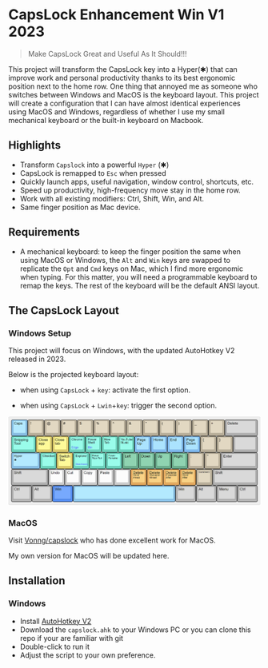 # CapsLock Enhancement Win V1 2023
> Make CapsLock Great and Useful As It Should!!!

This project will transform the CapsLock key into a Hyper(✱) that can improve work and personal productivity thanks to its best ergonomic position next to the home row.
One thing that annoyed me as someone who switches between Windows and MacOS is the keyboard layout. 
This project will create a configuration that I can have almost identical experiences using MacOS and Windows, regardless of whether I use my small mechanical keyboard or the built-in keyboard on Macbook. 
## Highlights
- Transform `Capslock` into a powerful `Hyper` (✱)
- CapsLock is remapped to `Esc` when pressed  
- Quickly launch apps, useful navigation, window control, shortcuts, etc.
- Speed up productivity, high-frequency move stay in the home row.
- Work with all existing modifiers: Ctrl, Shift, Win, and Alt. 
- Same finger position as Mac device.

## Requirements
- A mechanical keyboard:  to keep the finger position the same when using MacOS or Windows, the `Alt` and `Win` keys are swapped to replicate the `Opt` and `Cmd` keys on Mac, which I find more ergonomic when typing. For this matter, you will need a programmable keyboard to remap the keys. 
The rest of the keyboard will be the default ANSI layout.

## The CapsLock Layout
### Windows Setup
This project will focus on Windows, with the updated AutoHotkey V2 released in 2023. 

Below is the projected keyboard layout:

- when using `CapsLock` + `key`: activate the first option.

- when using  `CapsLock` + `Lwin`+`key`: trigger the second option.

![remapped layout](docs/img/win-layout.png)
### MacOS
Visit [Vonng/capslock](https://github.com/Vonng/Capslock) who has done excellent work for MacOS. 

My own version for MacOS will be updated here.

## Installation
### Windows
- Install [AutoHotkey V2](https://www.autohotkey.com/)
- Download the `capslock.ahk` to your Windows PC or you can clone this repo if your are familiar with git  
- Double-click to run it
- Adjust the script to your own preference. 
